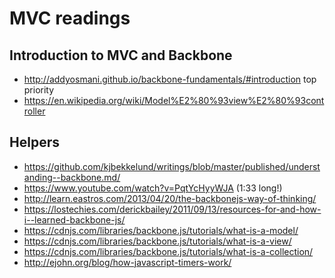 # MVC readings

## Introduction to MVC and Backbone

- http://addyosmani.github.io/backbone-fundamentals/#introduction top priority
- https://en.wikipedia.org/wiki/Model%E2%80%93view%E2%80%93controller

## Helpers

- https://github.com/kjbekkelund/writings/blob/master/published/understanding--backbone.md/
- https://www.youtube.com/watch?v=PqtYcHyyWJA (1:33 long!)
- http://learn.eastros.com/2013/04/20/the-backbonejs-way-of-thinking/
- https://lostechies.com/derickbailey/2011/09/13/resources-for-and-how-i--learned-backbone-js/
- https://cdnjs.com/libraries/backbone.js/tutorials/what-is-a-model/
- https://cdnjs.com/libraries/backbone.js/tutorials/what-is-a-view/
- https://cdnjs.com/libraries/backbone.js/tutorials/what-is-a-collection/
- http://ejohn.org/blog/how-javascript-timers-work/ 